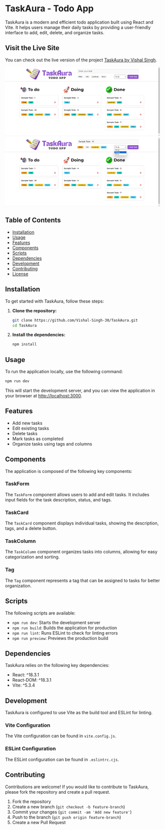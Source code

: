 # TaskAura - Todo App

TaskAura is a modern and efficient todo application built using React and Vite. It helps users manage their daily tasks by providing a user-friendly interface to add, edit, delete, and organize tasks.

## Visit the Live Site
You can check out the live version of the project [TaskAura by Vishal Singh](https://taskaura-by-vs.netlify.app/).

![Project Picture](./TaskAura%20Project%20Pic%201.png)
![Project Picture](./TaskAura%20Project%20Pic%202.png)

## Table of Contents
- [Installation](#installation)
- [Usage](#usage)
- [Features](#features)
- [Components](#components)
- [Scripts](#scripts)
- [Dependencies](#dependencies)
- [Development](#development)
- [Contributing](#contributing)
- [License](#license)

## Installation

To get started with TaskAura, follow these steps:

1. **Clone the repository:**
    ```bash
    git clone https://github.com/Vishal-Singh-30/TaskAura.git
    cd TaskAura
    ```

2. **Install the dependencies:**
    ```bash
    npm install
    ```

## Usage

To run the application locally, use the following command:

```bash
npm run dev
```
This will start the development server, and you can view the application in your browser at [http://localhost:3000](http://localhost:3000).

## Features
- Add new tasks
- Edit existing tasks
- Delete tasks
- Mark tasks as completed
- Organize tasks using tags and columns

## Components
The application is composed of the following key components:

### TaskForm
The `TaskForm` component allows users to add and edit tasks. It includes input fields for the task description, status, and tags.

### TaskCard
The `TaskCard` component displays individual tasks, showing the description, tags, and a delete button.

### TaskColumn
The `TaskColumn` component organizes tasks into columns, allowing for easy categorization and sorting.

### Tag
The `Tag` component represents a tag that can be assigned to tasks for better organization.

## Scripts
The following scripts are available:

- `npm run dev`: Starts the development server
- `npm run build`: Builds the application for production
- `npm run lint`: Runs ESLint to check for linting errors
- `npm run preview`: Previews the production build

## Dependencies
TaskAura relies on the following key dependencies:

- React: ^18.3.1
- React-DOM: ^18.3.1
- Vite: ^5.3.4

## Development
TaskAura is configured to use Vite as the build tool and ESLint for linting.

### Vite Configuration
The Vite configuration can be found in `vite.config.js`.

### ESLint Configuration
The ESLint configuration can be found in `.eslintrc.cjs`.

## Contributing
Contributions are welcome! If you would like to contribute to TaskAura, please fork the repository and create a pull request.

1. Fork the repository
2. Create a new branch (`git checkout -b feature-branch`)
3. Commit your changes (`git commit -am 'Add new feature'`)
4. Push to the branch (`git push origin feature-branch`)
5. Create a new Pull Request

